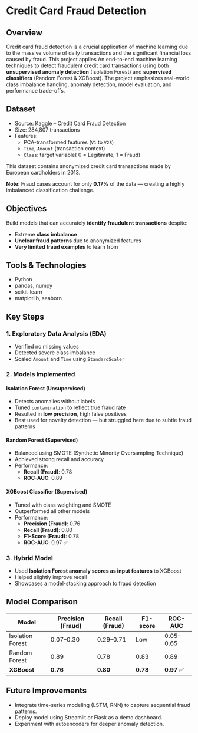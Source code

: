 # Credit Card Fraud Detection 

## Overview
Credit card fraud detection is a crucial application of machine learning due to the massive volume of daily transactions and the significant financial loss caused by fraud. This project applies An end-to-end machine learning techniques to detect fraudulent credit card transactions using both **unsupervised anomaly detection** (Isolation Forest) and **supervised classifiers** (Random Forest & XGBoost). The project emphasizes real-world class imbalance handling, anomaly detection, model evaluation, and performance trade-offs.





## Dataset

- Source: Kaggle – Credit Card Fraud Detection
- Size: 284,807 transactions
- Features:
  - PCA-transformed features (`V1` to `V28`)
  - `Time`, `Amount` (transaction context)
  - `Class`: target variable( 0 = Legitimate, 1 = Fraud)
   
 
This dataset contains anonymized credit card transactions made by European cardholders in 2013.

**Note**: Fraud cases account for only **0.17%** of the data — creating a highly imbalanced classification challenge.


## Objectives

Build models that can accurately **identify fraudulent transactions** despite:
- Extreme **class imbalance**
- **Unclear fraud patterns** due to anonymized features
- **Very limited fraud examples** to learn from

## Tools & Technologies

- Python
- pandas, numpy
- scikit-learn
- matplotlib, seaborn

## Key Steps

###  1. Exploratory Data Analysis (EDA)
- Verified no missing values
- Detected severe class imbalance
- Scaled `Amount` and `Time` using `StandardScaler`

###  2. Models Implemented

#### **Isolation Forest (Unsupervised)**
- Detects anomalies without labels
- Tuned `contamination` to reflect true fraud rate
- Resulted in **low precision**, high false positives
- Best used for novelty detection — but struggled here due to subtle fraud patterns

####  **Random Forest (Supervised)**
- Balanced using SMOTE (Synthetic Minority Oversampling Technique)
- Achieved strong recall and accuracy
- Performance:
  - **Recall (Fraud)**: 0.78
  - **ROC-AUC**: 0.89
 
####  **XGBoost Classifier (Supervised)**
- Tuned with class weighting and SMOTE
- Outperformed all other models
- Performance:
  - **Precision (Fraud)**: 0.76
  - **Recall (Fraud)**: 0.80
  - **F1-Score (Fraud)**: 0.78
  - **ROC-AUC**: 0.97 ✅
    
### 3. Hybrid Model
- Used **Isolation Forest anomaly scores as input features** to XGBoost
- Helped slightly improve recall
- Showcases a model-stacking approach to fraud detection


## Model Comparison

| Model              | Precision (Fraud) | Recall (Fraud) | F1-score | ROC-AUC |
|-------------------|-------------------|----------------|----------|---------|
| Isolation Forest   | 0.07–0.30         | 0.29–0.71      | Low      | 0.05–0.65 |
| Random Forest      | 0.89              | 0.78           | 0.83     | 0.89    |
| **XGBoost**        | **0.76**          | **0.80**       | **0.78** | **0.97** ✅ |

## Future Improvements

- Integrate time-series modeling (LSTM, RNN) to capture sequential fraud patterns.
- Deploy model using Streamlit or Flask as a demo dashboard.
- Experiment with autoencoders for deeper anomaly detection.
